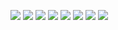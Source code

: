 ![](http://qiniu-test.lxfriday.xyz/audio/tmp2/5_1650445217530_58746a45-90ad-45de-9c1d-2216650473c8.png)
![](http://qiniu-test.lxfriday.xyz/audio/tmp2/6_1650445217530_0035ebb9-c884-483a-a32c-bc95949ef0cd.png)
![](http://qiniu-test.lxfriday.xyz/audio/tmp2/7_1650445217530_67a9969f-8450-4e1c-8868-102ba960b0a3.png)
![](http://qiniu-test.lxfriday.xyz/audio/tmp2/8_1650445217530_5f879cc3-3dcb-4345-a301-39d7e74ff3b5.png)
![](http://qiniu-test.lxfriday.xyz/audio/tmp2/tmp2-1/100_1650445217530_9b2d6f98-5d15-49c1-9cf5-5d47befb1011.png)
![](http://qiniu-test.lxfriday.xyz/audio/tmp2/tmp2-1/101_1650445217530_052d8eab-1bf9-4e86-9ba6-5c0d07581a3c.png)
![](http://qiniu-test.lxfriday.xyz/audio/tmp2/tmp2-1/102_1650445217530_9f723560-e2d6-4729-8643-1afef2cbd6db.png)
![](http://qiniu-test.lxfriday.xyz/audio/tmp2/tmp2-1/103_1650445217530_9a49e781-d37c-4dcb-9415-7300736adb34.png)
